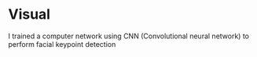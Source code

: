 # Visual
I trained a computer network using CNN (Convolutional neural network) to perform facial keypoint detection
